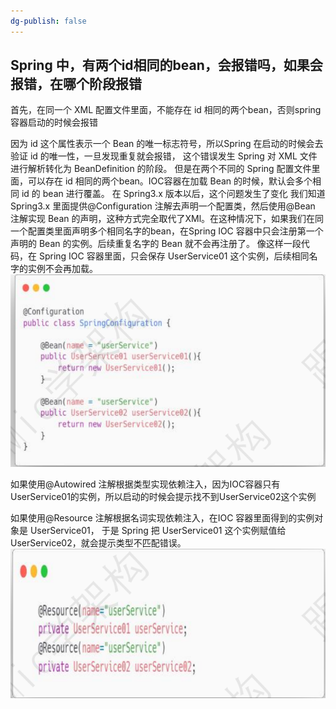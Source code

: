 ```yaml
---
dg-publish: false
---
```

## Spring 中，有两个id相同的bean，会报错吗，如果会报错，在哪个阶段报错
首先，在同一个 XML 配置文件里面，不能存在 id 相同的两个bean，否则spring容器启动的时候会报错

因为 id 这个属性表示一个 Bean 的唯一标志符号，所以Spring 在启动的时候会去验证 id 的唯一性，一旦发现重复就会报错， 这个错误发生 Spring 对 XML 文件进行解析转化为 BeanDefinition 的阶段。
但是在两个不同的 Spring 配置文件里面，可以存在 id 相同的两个bean。IOC容器在加载 Bean 的时候，默认会多个相同 id 的 bean 进行覆盖。
在 Spring3.x 版本以后，这个问题发生了变化 我们知道 Spring3.x 里面提供@Configuration 注解去声明一个配置类，然后使用@Bean 注解实现 Bean 的声明，这种方式完全取代了XMl。在这种情况下，如果我们在同一个配置类里面声明多个相同名字的bean，在Spring IOC 容器中只会注册第一个声明的 Bean 的实例。后续重复名字的 Bean 就不会再注册了。 像这样一段代码，在 Spring IOC 容器里面，只会保存 UserService01 这个实例，后续相同名字的实例不会再加载。
![](Pasted%20image%2020230305192254.png)

如果使用@Autowired 注解根据类型实现依赖注入，因为IOC容器只有UserService01的实例，所以启动的时候会提示找不到UserService02这个实例

如果使用@Resource 注解根据名词实现依赖注入，在IOC 容器里面得到的实例对象是 UserService01， 于是 Spring 把 UserService01 这个实例赋值给 UserService02，就会提示类型不匹配错误。
![](Pasted%20image%2020230305192328.png)